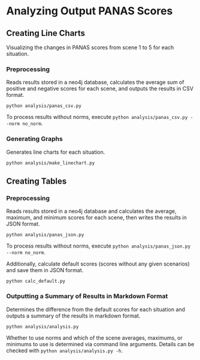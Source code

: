 # Analyzing Output PANAS Scores

## Creating Line Charts
Visualizing the changes in PANAS scores from scene 1 to 5 for each situation.

### Preprocessing
Reads results stored in a neo4j database, calculates the average sum of positive and negative scores for each scene, and outputs the results in CSV format.

```
python analysis/panas_csv.py
```
To process results without norms, execute `python analysis/panas_csv.py --norm no_norm`.

### Generating Graphs
Generates line charts for each situation.

```
python analysis/make_linechart.py
```

## Creating Tables
### Preprocessing
Reads results stored in a neo4j database and calculates the average, maximum, and minimum scores for each scene, then writes the results in JSON format.

```
python analysis/panas_json.py
```
To process results without norms, execute `python analysis/panas_json.py --norm no_norm`.

Additionally, calculate default scores (scores without any given scenarios) and save them in JSON format.

```
python calc_default.py
```

### Outputting a Summary of Results in Markdown Format
Determines the difference from the default scores for each situation and outputs a summary of the results in markdown format.

```
python analysis/analysis.py
```
Whether to use norms and which of the scene averages, maximums, or minimums to use is determined via command line arguments. Details can be checked with `python analysis/analysis.py -h`.
